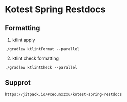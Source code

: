# Kotest Spring Restdocs

## Formatting 

1. ktlint apply

```
./gradlew ktlintFormat --parallel
```

2. ktlint check formatting

```
./gradlew ktlintCheck --parallel
```

## Supprot 

```
https://jitpack.io/#xeounxzxu/kotest-spring-restdocs
```
